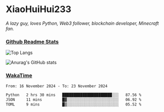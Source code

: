# XiaoHuiHui233

*A lazy guy, loves Python, Web3 follower, blockchain developer, Minecraft fan.*

### [Github Readme Stats](https://github.com/anuraghazra/github-readme-stats)

![Top Langs](https://github-readme-stats.vercel.app/api/top-langs/?username=XiaoHuiHui233&layout=compact&theme=github_dark)

![Anurag's GitHub stats](https://github-readme-stats.vercel.app/api?username=XiaoHuiHui233&show_icons=true&theme=github_dark)

### [WakaTime](https://wakatime.com)

<!--START_SECTION:waka-->

```txt
From: 16 November 2024 - To: 23 November 2024

Python   2 hrs 30 mins   ██████████████████████░░░   87.56 %
JSON     11 mins         █▓░░░░░░░░░░░░░░░░░░░░░░░   06.92 %
TOML     9 mins          █▒░░░░░░░░░░░░░░░░░░░░░░░   05.52 %
```

<!--END_SECTION:waka-->
